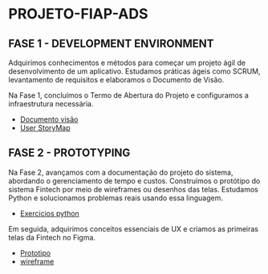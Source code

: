 # PROJETO-FIAP-ADS

## FASE 1 - DEVELOPMENT ENVIRONMENT 

Adquirimos conhecimentos e métodos para começar um projeto ágil de desenvolvimento de um aplicativo. Estudamos práticas ágeis como SCRUM, levantamento de requisitos e elaboramos o Documento de Visão. 

Na Fase 1, concluímos o Termo de Abertura do Projeto e configuramos a infraestrutura necessária. 

- [Documento visão](Fase1%20Atividades/Fase%201%20-%20Documento%20Vis%C3%A3o.pdf)
- [User StoryMap](Fase1%20Atividades/Fase%201%20-%20StoryMap.pdf)

## FASE 2 - PROTOTYPING 

Na Fase 2, avançamos com a documentação do projeto do sistema, abordando o gerenciamento de tempo e custos. Construímos o protótipo do sistema Fintech por meio de wireframes ou desenhos das telas. Estudamos Python e solucionamos problemas reais usando essa linguagem. 

- [Exercicios python](Fase2%20Atividades/Python)

Em seguida, adquirimos conceitos essenciais de UX e criamos as primeiras telas da Fintech no Figma.

- [Prototipo]()
- [wireframe]()

